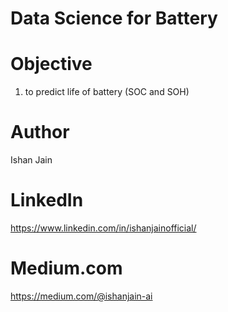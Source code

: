# Data Science for Battery 

# Objective 
1. to predict life of battery (SOC and SOH)

# Author
Ishan Jain
 
# LinkedIn
https://www.linkedin.com/in/ishanjainofficial/
 
# Medium.com
https://medium.com/@ishanjain-ai
